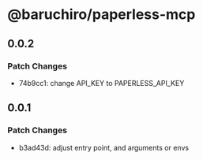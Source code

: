 # @baruchiro/paperless-mcp

## 0.0.2

### Patch Changes

- 74b9cc1: change API_KEY to PAPERLESS_API_KEY

## 0.0.1

### Patch Changes

- b3ad43d: adjust entry point, and arguments or envs
